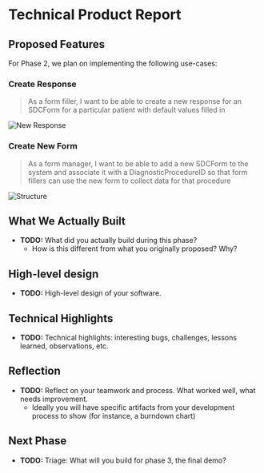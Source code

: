 # Technical Product Report

## Proposed Features

For Phase 2, we plan on implementing the following use-cases:

### Create Response

> As a form filler, I want to be able to create a new response for an SDCForm for a particular patient with default values filled in

![New Response](https://user-images.githubusercontent.com/8302959/109045985-3c194280-76a2-11eb-8371-30611ae49a16.png)

### Create New Form

> As a form manager, I want to be able to add a new SDCForm to the system and associate it with a DiagnosticProcedureID so that form fillers can use the new form to collect data for that procedure

![Structure](https://user-images.githubusercontent.com/8302959/109045932-2c016300-76a2-11eb-9ba1-4c8ed6e94bd7.png)

## What We Actually Built

- **TODO:** What did you actually build during this phase?
  - How is this different from what you originally proposed? Why?

## High-level design

- **TODO:** High-level design of your software.

## Technical Highlights

- **TODO:** Technical highlights: interesting bugs, challenges, lessons learned, observations, etc.

## Reflection

- **TODO:** Reflect on your teamwork and process. What worked well, what needs improvement.
  - Ideally you will have specific artifacts from your development process to show (for instance, a burndown chart)

## Next Phase

- **TODO:** Triage: What will you build for phase 3, the final demo?
